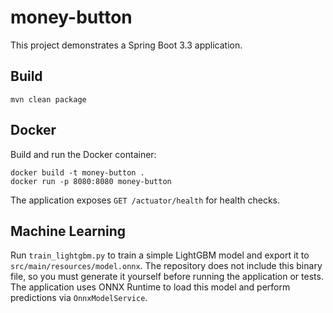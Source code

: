 # money-button

This project demonstrates a Spring Boot 3.3 application.

## Build

```
mvn clean package
```

## Docker

Build and run the Docker container:

```
docker build -t money-button .
docker run -p 8080:8080 money-button
```

The application exposes `GET /actuator/health` for health checks.

## Machine Learning

Run `train_lightgbm.py` to train a simple LightGBM model and export it to
`src/main/resources/model.onnx`.  The repository does not include this binary
file, so you must generate it yourself before running the application or tests.
The application uses ONNX Runtime to load this model and perform predictions via
`OnnxModelService`.
